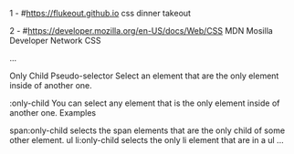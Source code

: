 1 - #https://flukeout.github.io
css dinner takeout 

2 - #https://developer.mozilla.org/en-US/docs/Web/CSS
MDN Mosilla Developer Network CSS

...

Only Child Pseudo-selector
Select an element that are the only element inside of another one.

:only-child
You can select any element that is the only element inside of another one.
Examples

span:only-child selects the span elements that are the only child of some other element.
ul li:only-child selects the only li element that are in a ul
...

